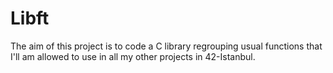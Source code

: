 # Libft
The aim of this project is to code a C library regrouping usual functions that I'll am allowed to use in all my other projects in 42-Istanbul.
